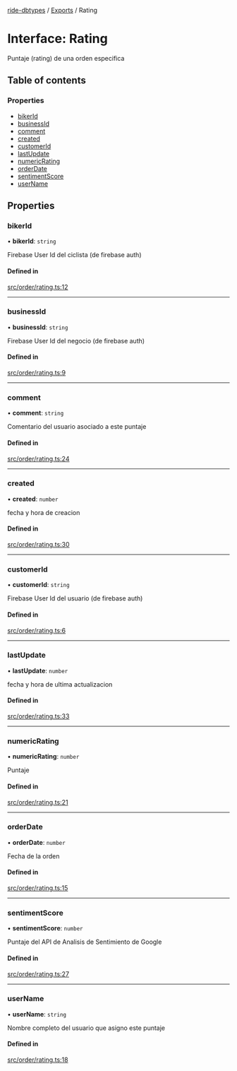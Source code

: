 [ride-dbtypes](../README.md) / [Exports](../modules.md) / Rating

# Interface: Rating

Puntaje (rating) de una orden especifica

## Table of contents

### Properties

- [bikerId](Rating.md#bikerid)
- [businessId](Rating.md#businessid)
- [comment](Rating.md#comment)
- [created](Rating.md#created)
- [customerId](Rating.md#customerid)
- [lastUpdate](Rating.md#lastupdate)
- [numericRating](Rating.md#numericrating)
- [orderDate](Rating.md#orderdate)
- [sentimentScore](Rating.md#sentimentscore)
- [userName](Rating.md#username)

## Properties

### bikerId

• **bikerId**: `string`

Firebase User Id del ciclista (de firebase auth)

#### Defined in

[src/order/rating.ts:12](https://github.com/gatitolabs/ride-dbtypes/blob/87a2080/src/order/rating.ts#L12)

___

### businessId

• **businessId**: `string`

Firebase User Id del negocio (de firebase auth)

#### Defined in

[src/order/rating.ts:9](https://github.com/gatitolabs/ride-dbtypes/blob/87a2080/src/order/rating.ts#L9)

___

### comment

• **comment**: `string`

Comentario del usuario asociado a este puntaje

#### Defined in

[src/order/rating.ts:24](https://github.com/gatitolabs/ride-dbtypes/blob/87a2080/src/order/rating.ts#L24)

___

### created

• **created**: `number`

fecha y hora de creacion

#### Defined in

[src/order/rating.ts:30](https://github.com/gatitolabs/ride-dbtypes/blob/87a2080/src/order/rating.ts#L30)

___

### customerId

• **customerId**: `string`

Firebase User Id del usuario (de firebase auth)

#### Defined in

[src/order/rating.ts:6](https://github.com/gatitolabs/ride-dbtypes/blob/87a2080/src/order/rating.ts#L6)

___

### lastUpdate

• **lastUpdate**: `number`

fecha y hora de ultima actualizacion

#### Defined in

[src/order/rating.ts:33](https://github.com/gatitolabs/ride-dbtypes/blob/87a2080/src/order/rating.ts#L33)

___

### numericRating

• **numericRating**: `number`

Puntaje

#### Defined in

[src/order/rating.ts:21](https://github.com/gatitolabs/ride-dbtypes/blob/87a2080/src/order/rating.ts#L21)

___

### orderDate

• **orderDate**: `number`

Fecha de la orden

#### Defined in

[src/order/rating.ts:15](https://github.com/gatitolabs/ride-dbtypes/blob/87a2080/src/order/rating.ts#L15)

___

### sentimentScore

• **sentimentScore**: `number`

Puntaje del API de Analisis de Sentimiento de Google

#### Defined in

[src/order/rating.ts:27](https://github.com/gatitolabs/ride-dbtypes/blob/87a2080/src/order/rating.ts#L27)

___

### userName

• **userName**: `string`

Nombre completo del usuario que asigno este puntaje

#### Defined in

[src/order/rating.ts:18](https://github.com/gatitolabs/ride-dbtypes/blob/87a2080/src/order/rating.ts#L18)
